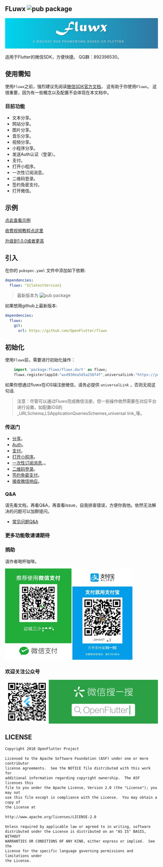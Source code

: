 ## FLuwx  ![pub package](https://img.shields.io/pub/v/fluwx.svg)

![logo](./arts/fluwx_logo.png)

适用于Flutter的微信SDK，方便快捷。
QQ群：892398530。


## 使用需知
 使用`Fluwx`之前，强烈建议先阅读[微信SDK官方文档](https://open.weixin.qq.com/cgi-bin/showdocument?action=dir_list&t=resource/res_list&verify=1)，
 这有助于你使用`Fluwx`。
 这很重要，因为有一些概念以及配置不会体现在本文档中。

### 目前功能
* 文本分享。
* 网站分享。
* 图片分享。
* 音乐分享。
* 视频分享。
* 小程序分享。
* 发送Auth认证（登录）。
* 支付。
* 打开小程序。
* 一次性订阅消息。
* 二维码登录。
* 签约免密支付。
* 打开微信。

## 示例

[点此查看示例](./example)

[收费视频教程点这里](https://study.163.com/course/introduction.htm?share=2&shareId=480000001896427&courseId=1209174838&_trace_c_p_k2_=e72467dc0df540579287a8ea996344a4)

[升级到1.0.0或者更高](./doc/QUESTIONS_CN.md)

## 引入

在你的 `pubspec.yaml` 文件中添加如下依赖:

```yaml
dependencies:
  fluwx: ^${latestVersion}
```

> 最新版本为 ![pub package](https://img.shields.io/pub/v/fluwx.svg)

如果想用github上最新版本:

```yaml
dependencies:
  fluwx:
    git:
      url: https://github.com/OpenFlutter/fluwx
```

## 初始化
使用`Fluwx`前，需要进行初始化操作：
 ```dart
     import 'package:fluwx/fluwx.dart' as fluwx;
     fluwx.register(appId:"wxd930ea5d5a258f4f",universalLink:"https://your.univeral.link.com/placeholder/");
 ```
如果你想通过fluwx在iOS端注册微信，请务必提供 `universalLink` ，否则无视这句话.


> 注意：尽管可以通过Fluwx完成微信注册，但一些操作依然需要在对应平台进行设置，如配置iOS的_URLSchema,LSApplicationQueriesSchemes,universal link_等。

### 传送门
* [分享](./doc/SHARE_CN.md)。
* [Auth](./doc/SEND_AUTH_CN.md)。
* [支付](./doc/WXPay_CN.md)。
* [打开小程序](./doc/LAUNCH_MINI_PROGRAM_CN.md)。
* [一次性订阅消息](./doc/SUBSCRIBE_MESSAGE_CN.md)。。
* [二维码登录](./doc/AUTH_BY_QR_CODE_CN.md)。
* [签约免密支付](./doc/AUTO_DEDUCT_CN.md)。
* [接收微信响应](./doc/RESPONSE_CN.md)。

### Q&A
请先看文档，再看Q&A，再查看issue，自我排查错误，方便你我他。依然无法解决的问题可以加群提问。
* [常见问题Q&A](./doc/QUESTIONS_CN.md)


### 更多功能敬请请期待

### 捐助
请作者喝杯咖啡。

<img src="./arts/wx.jpeg" height="300">  <img src="./arts/ali.jpeg" height="300">

### 欢迎关注公众号
![subscribe](./arts/wx_subscription.png)


## LICENSE


    Copyright 2018 OpenFlutter Project

    Licensed to the Apache Software Foundation (ASF) under one or more contributor
    license agreements.  See the NOTICE file distributed with this work for
    additional information regarding copyright ownership.  The ASF licenses this
    file to you under the Apache License, Version 2.0 (the "License"); you may not
    use this file except in compliance with the License.  You may obtain a copy of
    the License at

    http://www.apache.org/licenses/LICENSE-2.0

    Unless required by applicable law or agreed to in writing, software
    distributed under the License is distributed on an "AS IS" BASIS, WITHOUT
    WARRANTIES OR CONDITIONS OF ANY KIND, either express or implied.  See the
    License for the specific language governing permissions and limitations under
    the License.
